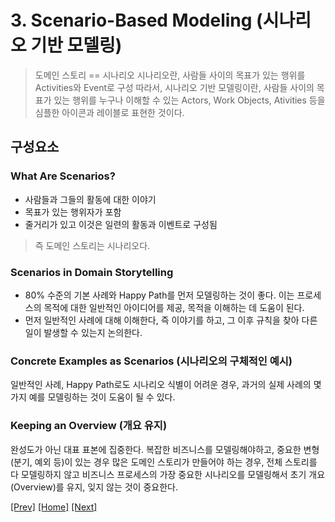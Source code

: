 # 3. Scenario-Based Modeling (시나리오 기반 모델링)

> 도메인 스토리 == 시나리오
> 시나리오란, 사람들 사이의 목표가 있는 행위를 Activities와 Event로 구성
> 따라서, 시나리오 기반 모델링이란, 사람들 사이의 목표가 있는 행위를 누구나 이해할 수 있는 Actors, Work Objects, Ativities 등을 심플한 아이콘과 레이블로 표현한 것이다.

## 구성요소
### What Are Scenarios?
- 사람들과 그들의 활동에 대한 이야기
- 목표가 있는 행위자가 포함
- 줄거리가 있고 이것은 일련의 활동과 이벤트로 구성됨
 > 즉 도메인 스토리는 시나리오다.

### Scenarios in Domain Storytelling

- 80% 수준의 기본 사례와 Happy Path를 먼저 모델링하는 것이 좋다. 이는 프로세스의 목적에 대한 일반적인 아이디어를 제공, 목적을 이해하는 데 도움이 된다.
- 먼저 일반적인 사례에 대해 이해한다, 즉 이야기를 하고, 그 이후 규칙을 찾아 다른 일이 발생할 수 있는지 논의한다.

### Concrete Examples as Scenarios (시나리오의 구체적인 예시)
일반적인 사례, Happy Path로도 시나리오 식별이 어려운 경우, 과거의 실제 사례의 몇가지 예를 모델링하는 것이 도움이 될 수 있다.

### Keeping an Overview (개요 유지)
완성도가 아닌 대표 표본에 집중한다.
복잡한 비즈니스를 모델링해야하고, 중요한 변형(분기, 예외 등)이 있는 경우 많은 도메인 스토리가 만들어야 하는 경우, 전체 스토리를 다 모델링하지 않고 비즈니스 프로세스의 가장 중요한 시나리오를 모델링해서 초기 개요(Overview)를 유지, 잊지 않는 것이 중요한다.

[[Prev]](https://github.com/haesiku/books/tree/main/domain-storytelling/part1/c02-pictographic-language.md) [[Home]](https://github.com/haesiku/books/tree/main/domain-storytelling/readme.md) [[Next]](https://github.com/haesiku/books/tree/main/domain-storytelling/part1/c04-scope.md) 

